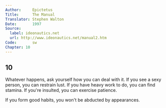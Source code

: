 ```yaml
---
Author:     Epictetus  
Title:      The Manual  
Translator: Stephen Walton  
Date:       1997  
Source:
  label: ideonautics.net
  url: http://www.ideonautics.net/manual2.htm
Code:       sw  
Chapter: 10
---
```

##  10

Whatever happens, ask yourself how you can deal with it. If you see a sexy
person, you can restrain lust. If you have heavy work to do, you can find
stamina. If you're insulted, you can exercise patience.

If you form good habits, you won't be abducted by appearances.


